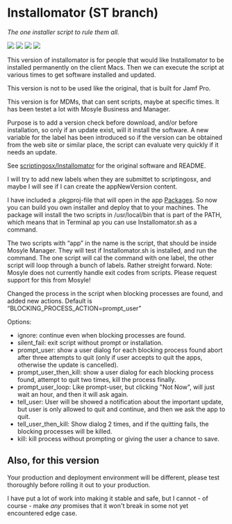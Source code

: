 # Installomator (ST branch)

_The one installer script to rule them all._

![](https://img.shields.io/github/v/release/theile/Installomator)&nbsp;![](https://img.shields.io/github/downloads/theile/Installomator/latest/total)&nbsp;![](https://img.shields.io/badge/macOS-10.14%2B-success)&nbsp;![](https://img.shields.io/github/license/theile/Installomator)

This version of installomator is for people that would like Installomator to be installed permanently on the client Macs. Then we can execute the script at various times to get software installed and updated.

This version is not to be used like the original, that is built for Jamf Pro. 

This version is for MDMs, that can sent scripts, maybe at specific times. It has been testet a lot with Mosyle Business and Manager.

Purpose is to add a version check before download, and/or before installation, so only if an update exist, will it install the software. A new variable for the label has been introduced so if the version can be obtained from the web site or similar place, the script can evaluate very quickly if it needs an update.

See [scriptingosx/Installomator](https://github.com/scriptingosx/Installomator) for the original software and README.

I will try to add new labels when they are submittet to scriptingosx, and maybe I will see if I can create the appNewVersion content.

I have included a .pkgproj-file that will open in the app [Packages](http://s.sudre.free.fr/Software/Packages/about.html). So now you can build you own installer and deploy that to your machines. The package will install the two scripts in /usr/local/bin that is part of the PATH, which means that in Terminal ap you can use Installomator.sh as a command.

The two scripts with “app” in the name is the script, that should be inside Mosyle Manager. They will test if Installomator.sh is installed, and run the command. The one script will cal the command with one label, the other script will loop through a bunch of labels. Rather streight forward. Note: Mosyle does not currently handle exit codes from scripts. Please request support for this from Mosyle!

Changed the process in the script when blocking processes are found, and added new actions. Default is “BLOCKING_PROCESS_ACTION=prompt_user”

Options:
- ignore: continue even when blocking processes are found.
- silent_fail: exit script without prompt or installation.
- prompt_user: show a user dialog for each blocking process found abort after three attempts to quit (only if user accepts to quit the apps, otherwise the update is cancelled).
- prompt_user_then_kill: show a user dialog for each blocking process found, attempt to quit two times, kill the process finally.
- prompt_user_loop: Like prompt-user, but clicking "Not Now", will just wait an hour, and then it will ask again.
- tell_user: User will be showed a notification about the important update, but user is only allowed to quit and continue, and then we ask the app to quit.
- tell_user_then_kill: Show dialog 2 times, and if the quitting fails, the blocking processes will be killed.
- kill: kill process without prompting or giving the user a chance to save.

## Also, for this version
Your production and deployment environment will be different, please test thoroughly before rolling it out to your production.

I have put a lot of work into making it stable and safe, but I cannot - of course - make _any_ promises that it won't break in some not yet encountered edge case.
